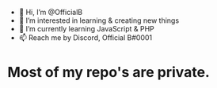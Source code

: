- 👋 Hi, I’m @OfficialB
- 👀 I’m interested in learning & creating new things
- 🌱 I’m currently learning JavaScript & PHP
- 📫 Reach me by Discord, Official B#0001

# Most of my repo's are private.

<!---
OfficialB/OfficialB is a ✨ special ✨ repository because its `README.md` (this file) appears on your GitHub profile.
You can click the Preview link to take a look at your changes.
--->
